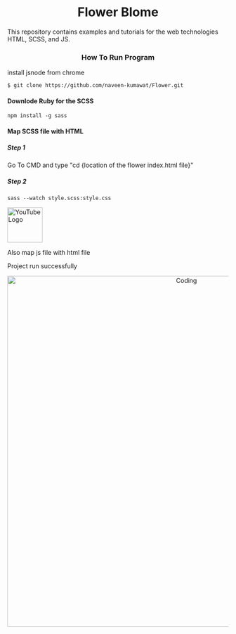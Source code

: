 <h1 align="center">Flower Blome</h1>
This repository contains examples and tutorials for the web technologies HTML, SCSS, and JS.

<h3 align="center"> How To Run Program </h3>

install jsnode from chrome

```
$ git clone https://github.com/naveen-kumawat/Flower.git
```

<h4> Downlode Ruby for the SCSS </h4>

```
npm install -g sass
```


<h4> Map SCSS file with HTML </h4>

<h5>Step 1</h5>
Go To CMD and type "cd {location of the flower index.html file}"

<h5>Step 2</h5>

```
sass --watch style.scss:style.css
```

<a href="https://www.youtube.com/@search4code?sub_confirmation=1">
  <img src="https://static.vecteezy.com/system/resources/previews/018/930/572/non_2x/youtube-logo-youtube-icon-transparent-free-png.png" alt="YouTube Logo" width="80">
</a>

Also map js file with html file 

Project run successfully

<p align="center">
<img align="right" alt="Coding" width="800" src="https://s2.ezgif.com/tmp/ezgif-2-ce008c4439.gif">
</p>

